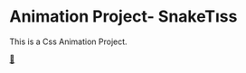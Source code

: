 # Animation Project- SnakeTıss
This is a Css Animation Project. 

[🐍](https://m-burak-yilmazer.github.io/snake/)
